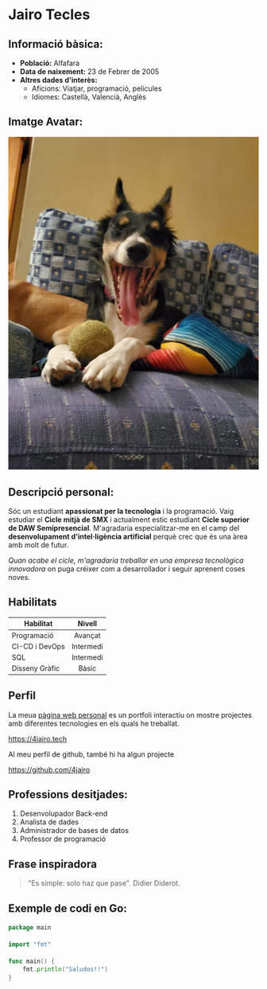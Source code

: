 # Jairo Tecles

## Informació bàsica:
- **Població:** Alfafara
- **Data de naixement:** 23 de Febrer de 2005
- **Altres dades d'interès:**
  - Aficions: Viatjar, programació, pelicules
  - Idiomes: Castellà, Valencià, Anglès




## Imatge Avatar:

![Imatge representativa](./index_image.jpeg)


## Descripció personal:

Sóc un estudiant **apassionat per la tecnologia** i la programació. Vaig estudiar el **Cicle mitjà de SMX** i actualment estic estudiant **Cicle superior de DAW Semipresencial**. M'agradaria especialitzar-me en el camp del **desenvolupament d'intel·ligència artificial** perquè crec que és una àrea amb molt de futur. 

*Quan acabe el cicle, m'agradaria treballar en una empresa tecnològica innovadora* on puga créixer com a desarrollador i seguir aprenent coses noves.

## Habilitats
  
Habilitat         | Nivell        
------------------|:----------------:
Programació       | Avançat       
CI-CD i DevOps    | Intermedi
SQL               | Intermedi
Disseny Gràfic    | Bàsic

## Perfil

La meua [pàgina web personal](https://4jairo.tech) es un portfoli interactiu on mostre projectes amb diferentes tecnologies en els quals he treballat.

<https://4jairo.tech>

Al meu perfil de github, també hi ha algun projecte

<https://github.com/4jairo>

## Professions desitjades:

1. Desenvolupador Back-end
2. Analista de dades
3. Administrador de bases de datos
4. Professor de programació

## Frase inspiradora

> "Es simple: solo haz que pase". Didier Diderot.


## Exemple de codi en Go:

```go
package main

import "fmt"

func main() {
    fmt.println("Saludos!!")
}
```